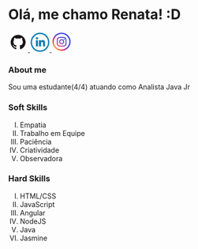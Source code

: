 # Olá, me chamo Renata! :D

<a href="https://github.com/RehMarNo">
    <img src="./img/GitHub-Mark.png" alt="GitHub" width="40" height="40" />
</a>

<a href="https://www.linkedin.com/in/renata-marques-959561175/">
    <img src="./img/linkedin.jpg" alt="LinkedIn" width="40" height="40" />
</a>
<a href="https://www.instagram.com/rehmarquesdl/">
    <img src="./img/instagram.jpg" alt="Instagram" width="40" height="40" />
</a> 

### About me
Sou uma estudante(4/4) atuando como Analista Java Jr

### Soft Skills
<ol type="I"> 
    <li>Empatia</li>
    <li>Trabalho em Equipe</li>
    <li>Paciência</li>
    <li>Criatividade</li>
    <li>Observadora</li>
</ol>

### Hard Skills
<ol type="I"> 
    <li>HTML/CSS</li>
    <li>JavaScript</li>
    <li>Angular</li>
    <li>NodeJS</li>
    <li>Java</li>
    <li>Jasmine</li>
</ol>
